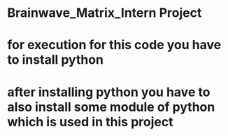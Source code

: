 # Brainwave_Matrix_Intern Project
# for execution for this code you have to install python 
# after installing python you have to also install  some module of python which is used in this project 
